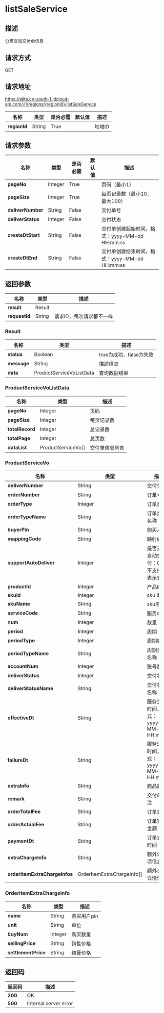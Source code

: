 # listSaleService


## 描述
分页查询交付单信息

## 请求方式
GET

## 请求地址
https://elite.cn-south-1.jdcloud-api.com/v1/regions/{regionId}/listSaleService

|名称|类型|是否必需|默认值|描述|
|---|---|---|---|---|
|**regionId**|String|True| |地域ID|

## 请求参数
|名称|类型|是否必需|默认值|描述|
|---|---|---|---|---|
|**pageNo**|Integer|True| |页码（最小1）|
|**pageSize**|Integer|True| |每页记录数（最小10，最大100）|
|**deliverNumber**|String|False| |交付单号|
|**deliverStatus**|Integer|False| |交付状态|
|**createDtStart**|String|False| |交付单创建起始时间，格式：yyyy-MM-dd HH:mm:ss|
|**createDtEnd**|String|False| |交付单创建结束时间，格式：yyyy-MM-dd HH:mm:ss|


## 返回参数
|名称|类型|描述|
|---|---|---|
|**result**|Result| |
|**requestId**|String|请求ID，每次请求都不一样|

### Result
|名称|类型|描述|
|---|---|---|
|**status**|Boolean|true为成功，false为失败|
|**message**|String|描述信息|
|**data**|ProductServiceVoListData|查询数据结果|
### ProductServiceVoListData
|名称|类型|描述|
|---|---|---|
|**pageNo**|Integer|页码|
|**pageSize**|Integer|每页记录数|
|**totalRecord**|Integer|总记录数|
|**totalPage**|Integer|总页数|
|**dataList**|ProductServiceVo[]|交付单信息列表|
### ProductServiceVo
|名称|类型|描述|
|---|---|---|
|**deliverNumber**|String|交付单号|
|**orderNumber**|String|订单号|
|**orderType**|Integer|订单类型|
|**orderTypeName**|String|订单类型名称|
|**buyerPin**|String|购买人|
|**mappingCode**|String|映射编号|
|**supportAutoDeliver**|Integer|是否支持自动交付：0表示不支持，1表示支持|
|**productId**|Integer|产品ID|
|**skuId**|Integer|sku ID|
|**skuName**|String|sku名称|
|**serviceCode**|String|服务code|
|**num**|Integer|数量|
|**period**|Integer|周期|
|**periodType**|Integer|周期类型|
|**periodTypeName**|String|周期类型名称|
|**accountNum**|Integer|账号数量|
|**deliverStatus**|Integer|交付状态|
|**deliverStatusName**|String|交付状态名称|
|**effectiveDt**|String|服务生效时间，格式：yyyy-MM-dd HH:mm:ss|
|**failureDt**|String|服务过期时间，格式：yyyy-MM-dd HH:mm:ss|
|**extraInfo**|String|商品属性|
|**remark**|String|交付单备注|
|**orderTotalFee**|String|订单金额|
|**orderActualFee**|String|订单实付金额|
|**paymentDt**|String|订单支付时间|
|**extraChargeInfo**|String|额外计费项信息|
|**orderItemExtraChargeInfos**|OrderItemExtraChargeInfo[]|额外计费详情信息|
### OrderItemExtraChargeInfo
|名称|类型|描述|
|---|---|---|
|**name**|String|购买用户pin|
|**unit**|String|单位|
|**buyNum**|Integer|购买数量|
|**sellingPrice**|String|销售价格|
|**settlementPrice**|String|结算价格|

## 返回码
|返回码|描述|
|---|---|
|**200**|OK|
|**500**|Internal server error|
